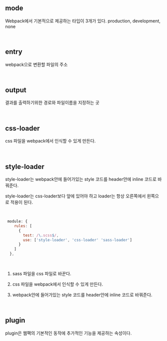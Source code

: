 ## mode 
Webpack에서 기본적으로 제공하는 타입이 3개가 있다.
production, development, none 

<br>

## entry
webpack으로 변환할 파일의 주소 

<br>

## output
결과를 출력하기위한 경로와 파일이름을 지정하는 곳 

<br>

## css-loader
css 파일을 webpack에서 인식할 수 있게 만든다. 

<br>

## style-loader 
style-loader는 webpack안에 들어가있는 style 코드를 header안에 inline 코드로 바꿔준다. 

style-loader는 css-loader보다 앞에 있어야 하고 loader는 항상 오른쪽에서 왼쪽으로 적용이 된다. 

<br>

```javascript
 module: {
    rules: [
      {
        test: /\.scss$/,
        use: ['style-loader', 'css-loader' 'sass-loader']
      }
    ]
  },
```

<br>

1. sass 파일을 css 파일로 바꾼다.

2. css 파일을 webpack에서 인식할 수 있게 만든다.

3. webpack안에 들어가있는 style 코드를 header안에 inline 코드로 바꿔준다.

<br>

## plugin 

plugin은 웹팩의 기본적인 동작에 추가적인 기능을 제공하는 속성이다. 